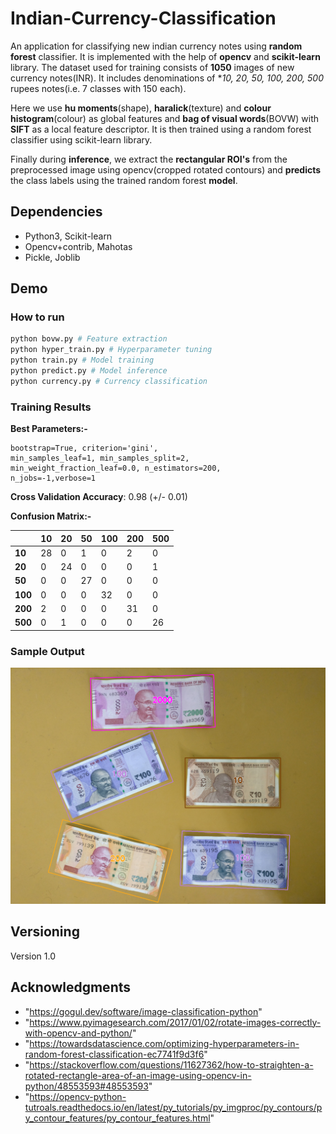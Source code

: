 # Indian-Currency-Classification

An application for classifying new indian currency notes using **random forest** classifier. It is implemented with the help of **opencv** and **scikit-learn** library. The dataset used for training consists of **1050** images of new currency notes(INR). It includes denominations of **10, 20, 50, 100, 200, 500* rupees notes(i.e. 7 classes with 150 each).

Here we use **hu moments**(shape), **haralick**(texture) and **colour histogram**(colour) as global features and **bag of visual words**(BOVW) with **SIFT** as a local feature descriptor. It is then trained using a random forest classifier using scikit-learn library.

Finally during **inference**, we extract the **rectangular ROI's** from the preprocessed image using opencv(cropped rotated contours) and **predicts** the class labels using the trained random forest **model**.


## Dependencies

* Python3, Scikit-learn
* Opencv+contrib, Mahotas
* Pickle, Joblib

## Demo

### How to run

```python
python bovw.py # Feature extraction
python hyper_train.py # Hyperparameter tuning
python train.py # Model training
python predict.py # Model inference
python currency.py # Currency classification
```

### Training Results

**Best Parameters:-**

```
bootstrap=True, criterion='gini',
min_samples_leaf=1, min_samples_split=2,
min_weight_fraction_leaf=0.0, n_estimators=200,
n_jobs=-1,verbose=1
```

**Cross Validation Accuracy**: 0.98 (+/- 0.01)

**Confusion Matrix:-**

|    | 10 | 20 | 50 | 100 | 200 | 500 |
|----|----|----|----|-----|-----|-----|
| **10** | 28 | 0  |  1 |   0 |   2 |   0 |
| **20**  | 0  | 24 |  0 |   0 |   0 |   1 |
| **50**  | 0  | 0  | 27 |   0 |   0 |   0 |
| **100** | 0  | 0  |  0 |  32 |   0 |   0 |
| **200** | 2  | 0  |  0 |   0 |  31 |   0 |
| **500** | 0  | 1  |  0 |   0 |   0 |  26 |



### Sample Output

![Screenshot](results/result.png)

## Versioning

Version 1.0


## Acknowledgments
* "https://gogul.dev/software/image-classification-python"
* "https://www.pyimagesearch.com/2017/01/02/rotate-images-correctly-with-opencv-and-python/"
* "https://towardsdatascience.com/optimizing-hyperparameters-in-random-forest-classification-ec7741f9d3f6"
* "https://stackoverflow.com/questions/11627362/how-to-straighten-a-rotated-rectangle-area-of-an-image-using-opencv-in-python/48553593#48553593"
* "https://opencv-python-tutroals.readthedocs.io/en/latest/py_tutorials/py_imgproc/py_contours/py_contour_features/py_contour_features.html"
